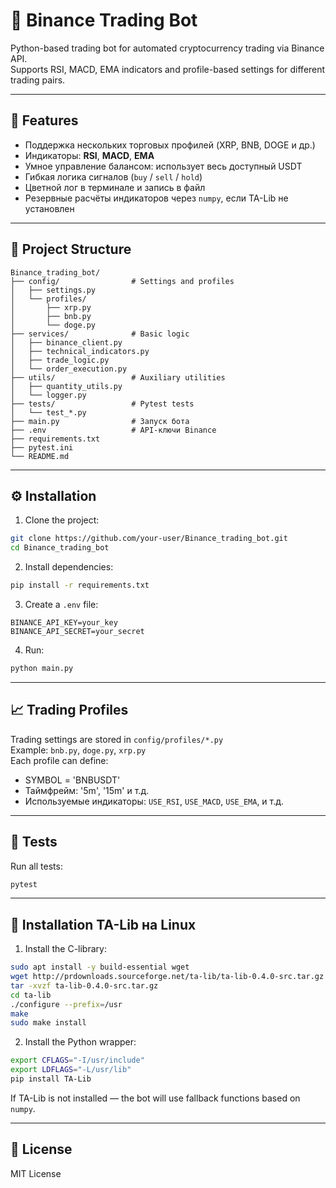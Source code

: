 # 🤖 Binance Trading Bot

Python-based trading bot for automated cryptocurrency trading via Binance API.  
Supports RSI, MACD, EMA indicators and profile-based settings for different trading pairs.

---

## 🚀 Features

- Поддержка нескольких торговых профилей (XRP, BNB, DOGE и др.)
- Индикаторы: **RSI**, **MACD**, **EMA**
- Умное управление балансом: использует весь доступный USDT
- Гибкая логика сигналов (`buy` / `sell` / `hold`)
- Цветной лог в терминале и запись в файл
- Резервные расчёты индикаторов через `numpy`, если TA-Lib не установлен

---

## 🧱 Project Structure

```
Binance_trading_bot/
├── config/                # Settings and profiles
│   ├── settings.py
│   └── profiles/
│       ├── xrp.py
│       ├── bnb.py
│       └── doge.py
├── services/              # Basic logic
│   ├── binance_client.py
│   ├── technical_indicators.py
│   ├── trade_logic.py
│   └── order_execution.py
├── utils/                 # Auxiliary utilities
│   ├── quantity_utils.py
│   └── logger.py
├── tests/                 # Pytest tests
│   └── test_*.py
├── main.py                # Запуск бота
├── .env                   # API-ключи Binance
├── requirements.txt
├── pytest.ini
└── README.md
```

---

## ⚙️ Installation

1. Clone the project:

```bash
git clone https://github.com/your-user/Binance_trading_bot.git
cd Binance_trading_bot
```

2. Install dependencies:

```bash
pip install -r requirements.txt
```

3. Create a `.env` file:

```env
BINANCE_API_KEY=your_key
BINANCE_API_SECRET=your_secret
```

4. Run:

```bash
python main.py
```

---

## 📈 Trading Profiles

Trading settings are stored in `config/profiles/*.py`  
Example: `bnb.py`, `doge.py`, `xrp.py`  
Each profile can define:

- SYMBOL = 'BNBUSDT'
- Таймфрейм: '5m', '15m' и т.д.
- Используемые индикаторы: `USE_RSI`, `USE_MACD`, `USE_EMA`, и т.д.

---

## 🧪 Tests

Run all tests:

```bash
pytest
```

---

## 🐧 Installation TA-Lib на Linux

1. Install the C-library:

```bash
sudo apt install -y build-essential wget
wget http://prdownloads.sourceforge.net/ta-lib/ta-lib-0.4.0-src.tar.gz
tar -xvzf ta-lib-0.4.0-src.tar.gz
cd ta-lib
./configure --prefix=/usr
make
sudo make install
```

2. Install the Python wrapper:

```bash
export CFLAGS="-I/usr/include"
export LDFLAGS="-L/usr/lib"
pip install TA-Lib
```

If TA-Lib is not installed — the bot will use fallback functions based on `numpy`.

---

## 📄 License

MIT License
